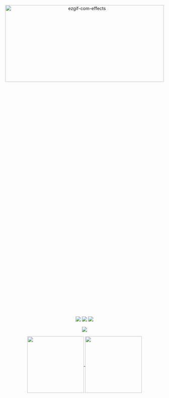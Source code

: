 <p align="center"><img src="https://i.ibb.co/JdPYD1X/ezgif-com-effects.gif" alt="ezgif-com-effects" width=100% height=25% border="0"></a></p>

<div align = "center"> <a href="https://www.linkedin.com/in/https://www.linkedin.com/in/jalesiagriffin/" target="_blank"><img src="https://img.shields.io/badge/LinkedIn-0077B5?style=for-the-badge&logo=linkedin&logoColor=white" target="_blank"></a>
<a href="https://github.com/jalesiagriffin" target="_blank"><img src="https://img.shields.io/badge/GitHub-100000?style=for-the-badge&logo=github&logoColor=white" target="_blank"></a>
<a href = "mailto:jalesiagriffin@gmail.com"><img src="https://img.shields.io/badge/-Gmail-%23333?style=for-the-badge&logo=gmail&logoColor=white" target="_blank"></a>
<p align="center">

<img src="https://user-images.githubusercontent.com/73097560/115834477-dbab4500-a447-11eb-908a-139a6edaec5c.gif">
<div align="center">
<a href="https://github.com/jalesiagriffin">
<img align="center" src="http://github-profile-summary-cards.vercel.app/api/cards/stats?username=jalesiagriffin&theme=2077" height="180em" />
<img align="center" src="http://github-profile-summary-cards.vercel.app/api/cards/repos-per-language?username=jalesiagriffin&theme=2077" height="180em" />
</div>
